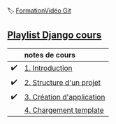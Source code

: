 :label: [FormationVidéo Git](https://github.com/jasonchampagne/FormationVideo)


## [Playlist Django cours](https://github.com/jasonchampagne/FormationVideo/blob/master/Playlists/django-cours.md)

||notes de cours
-|:-
|:heavy_check_mark:|[1. Introduction](cours/001_introduction/note.md)
|:heavy_check_mark:|[2. Structure d'un projet](cours/002_structure_d_un_projet/note.md)
|:heavy_check_mark:|[3. Création d'application](cours/003_création_d_application/note.md)
||[4. Chargement template](cours/004_chargement_template/note.md)